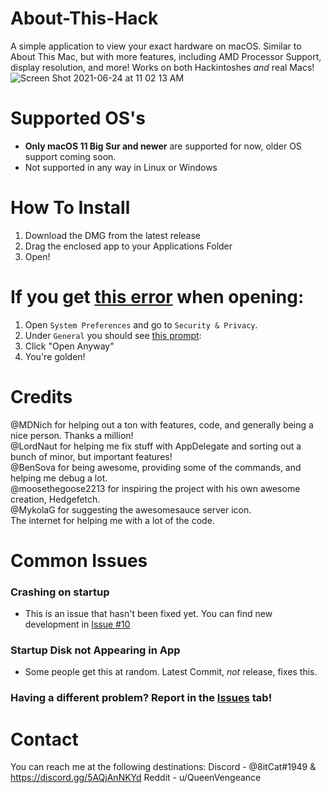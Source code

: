 # About-This-Hack
A simple application to view your exact hardware on macOS. Similar to About This Mac, but with more features, including AMD Processor Support, display resolution, and more! Works on both Hackintoshes *and* real Macs! <br>
![Screen Shot 2021-06-24 at 11 02 13 AM](https://user-images.githubusercontent.com/79278890/123286218-b8e6ec80-d4db-11eb-9ce4-7fef3bd62f82.png)


# Supported OS's
- **Only macOS 11 Big Sur and newer** are supported for now, older OS support coming soon.
- Not supported in any way in Linux or Windows

# How To Install
1) Download the DMG from the latest release
2) Drag the enclosed app to your Applications Folder
3) Open!

# If you get [this error](https://user-images.githubusercontent.com/79278890/111886978-4af4cb80-89a8-11eb-90c8-522a89abb48e.png) when opening:
1) Open `System Preferences` and go to `Security & Privacy`.
2) Under `General` you should see [this prompt](https://user-images.githubusercontent.com/79278890/111887197-c6a34800-89a9-11eb-83e2-9fd3d61e2c15.png):
3) Click "Open Anyway"
4) You're golden!

# Credits
@MDNich for helping out a ton with features, code, and generally being a nice person. Thanks a million! <br>
@LordNaut for helping me fix stuff with AppDelegate and sorting out a bunch of minor, but important features! <br>
@BenSova for being awesome, providing some of the commands, and helping me debug a lot. <br>
@moosethegoose2213 for inspiring the project with his own awesome creation, Hedgefetch. <br>
@MykolaG for suggesting the awesomesauce server icon. <br>
The internet for helping me with a lot of the code.

# Common Issues
### Crashing on startup
- This is an issue that hasn't been fixed yet. You can find new development in [Issue #10](https://github.com/8itCat/About-This-Hack/issues/10)

### Startup Disk not Appearing in App
- Some people get this at random. Latest Commit, *not* release, fixes this.

### Having a different problem? Report in the [Issues](https://github.com/8itCat/About-This-Hack/issues) tab!

# Contact
You can reach me at the following destinations:
Discord - @8itCat#1949 & https://discord.gg/5AQjAnNKYd
Reddit - u/QueenVengeance
